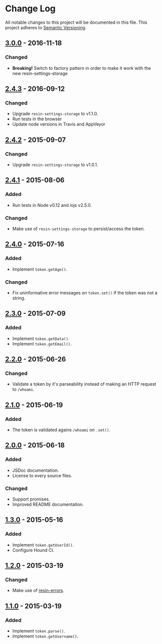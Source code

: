 # Change Log

All notable changes to this project will be documented in this file.
This project adheres to [Semantic Versioning](http://semver.org/).

## [3.0.0] - 2016-11-18

### Changed

- **Breaking!** Switch to factory pattern in order to make it work with the new resin-settings-storage

## [2.4.3] - 2016-09-12

### Changed

- Upgrade `resin-settings-storage` to v1.1.0.
- Run tests in the browser
- Update node versions in Travis and AppVeyor

## [2.4.2] - 2015-09-07

### Changed

- Upgrade `resin-settings-storage` to v1.0.1.

## [2.4.1] - 2015-08-06

### Added

- Run tests in Node v0.12 and iojs v2.5.0.

### Changed

- Make use of `resin-settings-storage` to persist/access the token.

## [2.4.0] - 2015-07-16

### Added

- Implement `token.getAge()`.

### Changed

- Fix uninformative error messages on `token.set()` if the token was not a string.

## [2.3.0] - 2015-07-09

### Added

- Implement `token.getData()`.
- Implement `token.getEmail()`.

## [2.2.0] - 2015-06-26

### Changed

- Validate a token by it's parseability instead of making an HTTP request to `/whoami`.

## [2.1.0] - 2015-06-19

### Added

- The token is validated agains `/whoami` on `.set()`.

## [2.0.0] - 2015-06-18

### Added

- JSDoc documentation.
- License to every source files.

### Changed

- Support promises.
- Improved README documentation.

## [1.3.0] - 2015-05-16

### Added

- Implement `token.getUserId()`.
- Configure Hound CI.

## [1.2.0] - 2015-03-19

### Changed

- Make use of [resin-errors](https://github.com/resin-io/resin-errors).

## [1.1.0] - 2015-03-19

### Added

- Implement `token.parse()`.
- Implement `token.getUsername()`.

[3.0.0]: https://github.com/resin-io/resin-token/compare/v2.4.3...v3.0.0
[2.4.3]: https://github.com/resin-io/resin-token/compare/v2.4.2...v2.4.3
[2.4.2]: https://github.com/resin-io/resin-token/compare/v2.4.1...v2.4.2
[2.4.1]: https://github.com/resin-io/resin-token/compare/v2.4.0...v2.4.1
[2.4.0]: https://github.com/resin-io/resin-token/compare/v2.3.0...v2.4.0
[2.3.0]: https://github.com/resin-io/resin-token/compare/v2.2.0...v2.3.0
[2.2.0]: https://github.com/resin-io/resin-token/compare/v2.1.0...v2.2.0
[2.1.0]: https://github.com/resin-io/resin-token/compare/v2.0.0...v2.1.0
[2.0.0]: https://github.com/resin-io/resin-token/compare/v1.3.0...v2.0.0
[1.3.0]: https://github.com/resin-io/resin-token/compare/v1.2.0...v1.3.0
[1.2.0]: https://github.com/resin-io/resin-token/compare/v1.1.0...v1.2.0
[1.1.0]: https://github.com/resin-io/resin-token/compare/v1.0.0...v1.1.0
